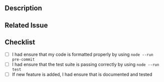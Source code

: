 ## Description

## Related Issue

## Checklist

<!-- You can check the items by adding an `x` between the brackets, like this: `[x]` -->

- [ ] I had ensure that my code is formatted properly by using `node --run pre-commit`
- [ ] I had ensure that the test suite is passing correctly by using `node --run test`
- [ ] If new feature is added, I had ensure that is documented and tested

<!-- Thank you for your contribution to the project. Please provide the details of your contribution and ensure that you have checked the items in the checklist. -->
